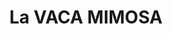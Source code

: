 ---
title: "La VACA MIMOSA"
url: /ciudad-autonoma-de-buenos-aires/la-vaca-mimosa/
shop: Metzgerei
---